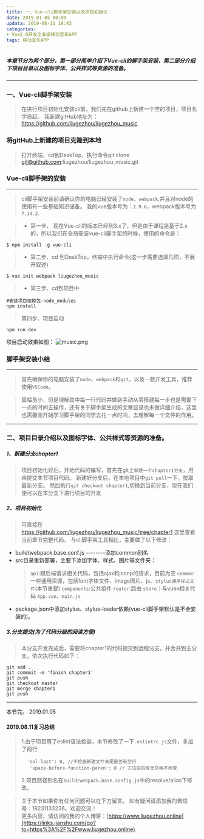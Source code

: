```yaml
---
title: 一、Vue-cli脚手架安装以及项目初始化
date: 2019-01-05 00:00
updata: 2019-08-11 18:43
categories:
- Vue2.0开发企业级移动音乐APP
tags: 移动音乐APP
---
```

##### 本章节分为两个部分，第一部分简单介绍下Vue-cli的脚手架安装，第二部分介绍下项目目录以及图标字体、公共样式等资源的准备。
---
### 一、Vue-cli脚手架安装
>在进行项目初始化安装cli前，我们先在github上新建一个空的项目，项目名字自起。
我新建gitHub地址为：https://github.com/liugezhou/liugezhou_music
### 将gitHub上新建的项目克隆到本地
>打开终端，cd到DeskTop，执行命令git clone  git@github.com:liugezhou/liugezhou_music.git
### Vue-cli脚手架的安装
---
>cli脚手架安装前请确认你的电脑已经安装了`node`、`webpack`,并且对node的使用有一些基础知识储备。
我的vue版本号为：`2.9.6`，webpack版本号为`7.14.2`.

>+ 第一步、 现在Vue-cli的版本已经到3.x了，但是由于课程是基于2.x的，所以我们在全局安装vue-cli脚手架的时候，使用的命令是：
```
$ npm install -g vue-cli
```
>+ 第二步、cd 到DeskTop，终端中执行命令(这一步需要选择几项，不展开叙述)
```
$ vue init webpack liugezhou_music
```
>+ 第三步、cd到项目中
```
#安装项目依赖包-node_modules
npm install
```
>第四步、项目启动
```
npm run dev
```
项目启动效果如图：
![music.png](https://upload-images.jianshu.io/upload_images/2054455-a7de0cd49a1cc0af.png?imageMogr2/auto-orient/strip%7CimageView2/2/w/1240)
### 脚手架安装小结
----
>首先确保你的电脑安装了`node`、`webpack`和`git`，以及一款开发工具，推荐使用`VSCode`。

>篇幅虽小，但是理解其中每一行代码并做到手动从零搭建每一步也是需要下一点的时间去操作，还有关于脚手架生成的文章目录也未做详细介绍，这里也需要刚开始学习脚手架的同学去花一点时间，去理解每一个文件的作用。
---
### 二、项目目录介绍以及图标字体、公共样式等资源的准备。
##### 1、新建分支chapter1
>项目初始化好后，开始代码的编写，首先在git上`新建一个chapter1分支`，用来提交本节项目代码。
新建好分支后，在本地项目中`git pull`一下，拉取最新分支。
然后执行`git checkout chapter1`,切换到当前分支，现在我们便可以在本分支下进行项目的开发
##### 2、项目初始化
>可直接在  
https://github.com/liugezhou/liugezhou_music/tree/chapter1 这里查看当前章节完整代码。
与cli脚手架工具相比，主要做了以下修改：
+ build/webpack.base.conf.js --------添加common别名
+ src目录重新部署，主要下添加字体、样式、图片等文件夹：
  >`api`:跟后端请求相关代码，包括ajax和jsonp的请求，目前为空
  >`common`:一些通用资源，包括font字体文件、image图片、js、`stylus通用样式文件`(本节重要)
  >`components`:公共组件
  >`router`:路由
  >`store`：与vuex相关代码
  >`App.vue`、`main.js`
+ package.json中添加stylus、stylus-loader依赖(vue-cli脚手架默认是不会安装的)。
##### 3.分支提交(为了代码分级的阅读方便)
>本分支开发完成后，需要将chapter1的代码提交到远程分支，并合并到主分支，依次执行代码如下：
```
git add .
git commmit -m 'finish chapter1'
git push
git checkout master
git merge chapter1
git push
```
---
本节完。
2019.01.05

####  2019.08.11复习总结
> 1.由于项目用了eslint语法检查，本节修改了一下`.eslintrc.js`文件，多加了两行
> ```
>   'eol-last': 0, //不检查新建文件末尾是否有空行
>    'space-before-function-paren': 0 // 方法前后有无空格不检查
>  ```
> 2.项目路径别名在`build/webpack.base.config.js`中的resolve/alias下修改。


>关于本节如果你有任何问题可以在下方留言。
>如有疑问请添加我的微信号：18231133236。欢迎交流！  
>更多内容，请访问的我的个人博客：[https://www.liugezhou.online](https://links.jianshu.com/go?to=https%3A%2F%2Fwww.liugezhou.online).
